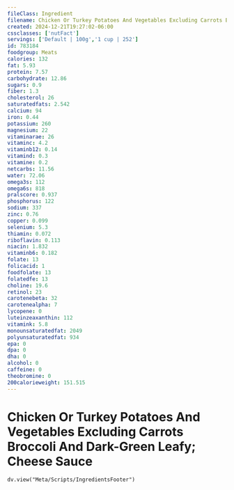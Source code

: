 ```yaml
---
fileClass: Ingredient
filename: Chicken Or Turkey Potatoes And Vegetables Excluding Carrots Broccoli And Dark-Green Leafy; Cheese Sauce
created: 2024-12-21T19:27:02-06:00
cssclasses: ['nutFact']
servings: ['Default | 100g','1 cup | 252']
id: 783184
foodgroup: Meats
calories: 132
fat: 5.93
protein: 7.57
carbohydrate: 12.86
sugars: 0.9
fiber: 1.3
cholesterol: 26
saturatedfats: 2.542
calcium: 94
iron: 0.44
potassium: 260
magnesium: 22
vitaminarae: 26
vitaminc: 4.2
vitaminb12: 0.14
vitamind: 0.3
vitamine: 0.2
netcarbs: 11.56
water: 72.06
omega3s: 112
omega6s: 818
pralscore: 0.937
phosphorus: 122
sodium: 337
zinc: 0.76
copper: 0.099
selenium: 5.3
thiamin: 0.072
riboflavin: 0.113
niacin: 1.832
vitaminb6: 0.182
folate: 13
folicacid: 1
foodfolate: 13
folatedfe: 13
choline: 19.6
retinol: 23
carotenebeta: 32
carotenealpha: 7
lycopene: 0
luteinzeaxanthin: 112
vitamink: 5.8
monounsaturatedfat: 2049
polyunsaturatedfat: 934
epa: 0
dpa: 0
dha: 0
alcohol: 0
caffeine: 0
theobromine: 0
200calorieweight: 151.515
---
```


# Chicken Or Turkey Potatoes And Vegetables Excluding Carrots Broccoli And Dark-Green Leafy; Cheese Sauce

```dataviewjs
dv.view("Meta/Scripts/IngredientsFooter")
```